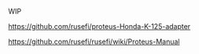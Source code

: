 WIP

https://github.com/rusefi/proteus-Honda-K-125-adapter


https://github.com/rusefi/rusefi/wiki/Proteus-Manual